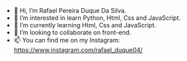 - 👋 Hi, I’m Rafael Pereira Duque Da Silva.
- 👀 I’m interested in learn Python, Html, Css and JavaScript.
- 🌱 I’m currently learning Html, Css and JavaScript.
- 💞️ I’m looking to collaborate on front-end.
- 📫 You can find me on my Instagram: https://www.instagram.com/rafael_duque04/

<!---
RafaelDuque049/RafaelDuque049 is a ✨ special ✨ repository because its `README.md` (this file) appears on your GitHub profile.
You can click the Preview link to take a look at your changes.
--->
